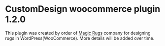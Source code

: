 # CustomDesign woocommerce plugin 1.2.0
This plugin was created by order of <a href="https://magicrugs.com" target="_blank" >Magic Rugs</a> company for designing rugs in WordPress(WooCommerce).
More details will be added over time.
